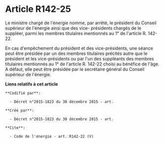 # Article R142-25

Le ministre chargé de l'énergie nomme, par arrêté, le président du Conseil supérieur de l'énergie ainsi que des vice-
présidents chargés de le suppléer, parmi les membres titulaires mentionnés au 1° de l'article R. 142-22. 

En cas d'empêchement du président et des vice-présidents, une séance peut être présidée par un des membres titulaires
précités autre que le président et les vice-présidents ou par l'un des suppléants des membres titulaires mentionnés au 1° de
l'article R. 142-22 choisi au bénéfice de l'âge. A défaut, elle peut être présidée par le secrétaire général du Conseil
supérieur de l'énergie.

**Liens relatifs à cet article**

	**Codifié par**:

	  - Décret n°2015-1823 du 30 décembre 2015 - art.

	**Créé par**:

	  - Décret n°2015-1823 du 30 décembre 2015 - art.

	**Cite**:

	  - Code de l'énergie - art. R142-22 (V)
